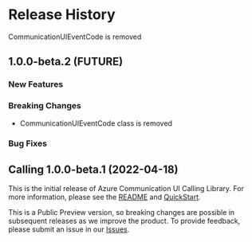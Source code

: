 # Release History

CommunicationUIEventCode is removed


## 1.0.0-beta.2 (FUTURE)

### New Features

### Breaking Changes
- CommunicationUIEventCode class is removed


### Bug Fixes
 

## Calling 1.0.0-beta.1 (2022-04-18)

This is the initial release of Azure Communication UI Calling Library. For more information, please see the [README][read_me] and [QuickStart][documentation].

This is a Public Preview version, so breaking changes are possible in subsequent releases as we improve the product. To provide feedback, please submit an issue in our [Issues](https://github.com/Azure/communication-ui-library-android/issues).

<!-- LINKS -->
[read_me]: https://github.com/Azure/communication-ui-library-android/blob/main/README.md
[documentation]: https://docs.microsoft.com/en-us/azure/communication-services/quickstarts/ui-library/get-started-call?tabs=kotlin&pivots=platform-android
